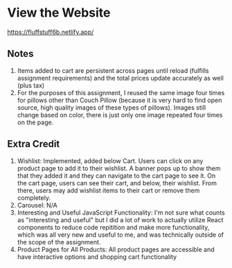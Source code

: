 # View the Website

https://fluffstuff6b.netlify.app/

## Notes

1. Items added to cart are persistent across pages until reload (fulfills assignment requirements) and the total prices update accurately as well (plus tax)
2. For the purposes of this assignment, I reused the same image four times for pillows other than Couch Pillow (because it is very hard to find open source, high quality images of these types of pillows). Images still change based on color, there is just only one image repeated four times on the page.

## Extra Credit

1. Wishlist: Implemented, added below Cart. Users can click on any product page to add it to their wishlist. A banner pops up to show them that they added it and they can navigate to the cart page to see it. On the cart page, users can see their cart, and below, their wishlist. From there, users may add wishlist items to their cart or remove them completely.
2. Carousel: N/A
3. Interesting and Useful JavaScript Functionality: I'm not sure what counts as "interesting and useful" but I did a lot of work to actually utilize React components to reduce code repitition and make more functionality, which was all very new and useful to me, and was technically outside of the scope of the assignment.
4. Product Pages for All Products: All product pages are accessible and have interactive options and shopping cart functionality
